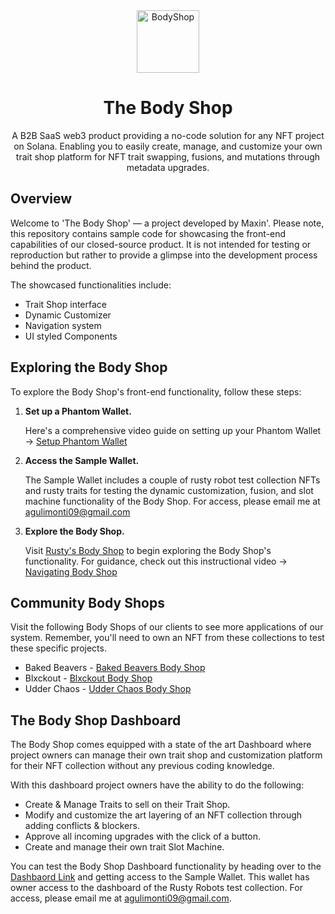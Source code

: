 <div align="center">
  <img alt="BodyShop" src="https://arweave.net/HEOaAWuf9lrgckCOSZP4yaGZv7bi8wtpGgjfh2gF2xc" width="100" />
  <h1>The Body Shop</h1>
  <p>
    A B2B SaaS web3 product providing a no-code solution for any NFT project on Solana. Enabling you to easily create, manage, and customize your own trait shop platform for NFT trait swapping, fusions, and mutations through metadata upgrades.
  </p>
</div>

## Overview

Welcome to 'The Body Shop' — a project developed by Maxin'. Please note, this repository contains sample code for showcasing the front-end capabilities of our closed-source product. It is not intended for testing or reproduction but rather to provide a glimpse into the development process behind the product.

The showcased functionalities include:

- Trait Shop interface
- Dynamic Customizer
- Navigation system
- UI styled Components

## Exploring the Body Shop

To explore the Body Shop's front-end functionality, follow these steps:

1. **Set up a Phantom Wallet.**

   Here's a comprehensive video guide on setting up your Phantom Wallet -> [Setup Phantom Wallet](https://www.youtube.com/watch?v=BiZJDWgxIvs&t=61s)

2. **Access the Sample Wallet.**

   The Sample Wallet includes a couple of rusty robot test collection NFTs and rusty traits for testing the dynamic customization, fusion, and slot machine functionality of the Body Shop. For access, please email me at agulimonti09@gmail.com

3. **Explore the Body Shop.**

   Visit [Rusty's Body Shop](https://www.body-shop.xyz/rusty2) to begin exploring the Body Shop's functionality. For guidance, check out this instructional video -> [Navigating Body Shop](https://drive.google.com/file/d/1HUijDlUT2C_GbkFXj-WAJOmAujUCXhoW/view?usp=sharing)

## Community Body Shops

Visit the following Body Shops of our clients to see more applications of our system. Remember, you'll need to own an NFT from these collections to test these specific projects.

- Baked Beavers - [Baked Beavers Body Shop](https://www.body-shop.xyz/bakedbeavers)
- Blxckout - [Blxckout Body Shop](https://www.body-shop.xyz/blxckout)
- Udder Chaos - [Udder Chaos Body Shop](https://www.body-shop.xyz/udderchaos)

## The Body Shop Dashboard

The Body Shop comes equipped with a state of the art Dashboard where project owners can manage their own trait shop and customization platform for their NFT collection without any previous coding knowledge.

With this dashboard project owners have the ability to do the following:

  *  Create & Manage Traits to sell on their Trait Shop.
  *  Modify and customize the art layering of an NFT collection through adding conflicts & blockers.
  *  Approve all incoming upgrades with the click of a button.
  *  Create and manage their own trait Slot Machine.

You can test the Body Shop Dashboard functionality by heading over to the [Dashbaord Link](https://bodyshop-dash.xyz/) and getting access to the Sample Wallet. This wallet has owner access to the dashboard of the Rusty Robots test collection.  For access, please email me at agulimonti09@gmail.com.


